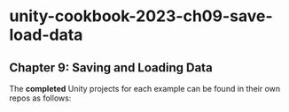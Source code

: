 # unity-cookbook-2023-ch09-save-load-data


## Chapter 9: Saving and Loading Data

The **completed** Unity projects for each example can be found in their own repos as follows:
